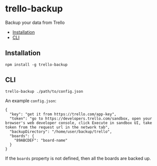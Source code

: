 # trello-backup

Backup your data from Trello

- [Installation](#installation)
- [CLI](#cli)

## Installation

    npm install -g trello-backup

## CLI

    trello-backup ./path/to/config.json

An example `config.json`:

    {
      "key": "get it from https://trello.com/app-key",
      "token": "go to https://developers.trello.com/sandbox, open your browser's web developer console, click Execute in sandbox UI, take token from the request url in the network tab",
      "backupDirectory": "/home/user/backup/trello",
      "boards": {
        "89ABCDEF": "board-name"
      }
    }

If the `boards` property is not defined, then all the boards are backed up.
